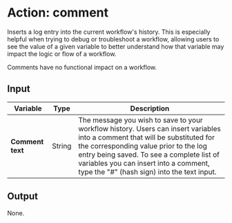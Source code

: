 # Action: comment

Inserts a log entry into the current workflow's history. This is especially helpful when trying to debug or troubleshoot a workflow, allowing users to see the value of a given variable to better understand how that variable may impact the logic or flow of a workflow. 

Comments have no functional impact on a workflow. 

## Input

| Variable            | Type   | Description                                     |
|---------------------|--------|-------------------------------------------------|
| **Comment text** | String | The message you wish to save to your workflow history. Users can insert variables into a comment that will be substituted for the corresponding value prior to the log entry being saved. To see a complete list of variables you can insert into a comment, type the "#" (hash sign) into the text input. |

## Output

None.

